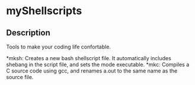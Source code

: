 # myShellscripts

## Description

Tools to make your coding life confortable.

*mksh: Creates a new bash shellscript file. It automatically includes shebang in the script file, and sets the mode executable.
*mkc: Compiles a C source code using gcc, and renames a.out to the same name as the source file.
